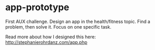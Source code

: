 app-prototype
=============
First AUX challenge. Design an app in the health/fitness topic. Find a problem, then solve it. Focus on one specific task.

Read more about how I designed this here:  http://stephanierohrdanz.com/app.php
